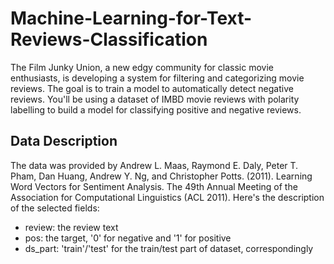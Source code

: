 # Machine-Learning-for-Text-Reviews-Classification

The Film Junky Union, a new edgy community for classic movie enthusiasts, is developing a system for filtering and categorizing movie reviews. 
The goal is to train a model to automatically detect negative reviews. 
You'll be using a dataset of IMBD movie reviews with polarity labelling to build a model for classifying positive and negative reviews.

## Data Description
The data was provided by Andrew L. Maas, Raymond E. Daly, Peter T. Pham, Dan Huang, Andrew Y. Ng, and Christopher Potts. (2011). Learning Word Vectors for Sentiment Analysis. The 49th Annual Meeting of the Association for Computational Linguistics (ACL 2011).
Here's the description of the selected fields:
* review: the review text
* pos: the target, '0' for negative and '1' for positive
* ds_part: 'train'/'test' for the train/test part of dataset, correspondingly
